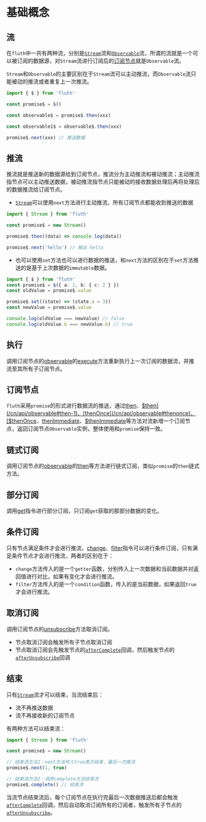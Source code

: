 # 基础概念

## 流

在`fluth`中一共有两种流，分别是[`Stream`](/cn/api/stream)流和[`Observable`](/cn/api/observable)流，所谓的流就是一个可以被订阅的数据源，对`Stream`流进行订阅后的[订阅节点](#订阅节点)就是`Observable`流。

`Stream`和`Observable`的主要区别在于`Stream`流可以主动推流，而`Observable`流只能被动的推流或者重复上一次推流。

```typescript
import { $ } from 'fluth'

const promise$ = $()

const observable$ = promise$.then(xxx)

const observable1$ = observable$.then(xxx)

promise$.next(xxx) // 推送数据
```

## 推流

推流就是推送新的数据源给到订阅节点，推流分为主动推流和被动推流；主动推流指节点可以主动推送数据，被动推流指节点只能被动的接收数据处理后再将处理后的数据推流给订阅节点。

- [`Stream`](/cn/api/stream)可以使用`next`方法进行主动推流，所有订阅节点都能收到推送的数据

```typescript
import { Stream } from 'fluth'

const promise$ = new Stream()

promise$.then((data) => console.log(data))

promise$.next('hello') // 输出 hello
```

- 也可以使用`set`方法也可以进行数据的推送，和`next`方法的区别在于`set`方法推送的是基于上次数据的`immutable`数据。

```typescript
import { $ } from 'fluth'
const promise$ = $({ a: 1, b: { c: 2 } })
const oldValue = promise$.value

promise$.set((state) => (state.a = 3))
const newValue = promise$.value

console.log(oldValue === newValue) // false
console.log(oldValue.b === newValue.b) // true
```

## 执行

调用订阅节点的[observable](/cn/api/observable)的[execute](/cn/api/observable#execute)方法重新执行上一次订阅的数据流，并推流至其所有子订阅节点。

## 订阅节点

`fluth`采用`promise`的形式进行数据流的推送，通过[then](/cn/api/observable#then)、[$then](/cn/api/observable#then-1)、[thenOnce](/cn/api/observable#thenonce)、[$thenOnce](/cn/api/observable#thenonce-1)、[thenImmediate](/cn/api/observable#thenimmediate)、[$thenImmediate](/cn/api/observable#thenimmediate-1)等方法对流新增一个订阅节点，返回订阅节点`Observable`实例，整体使用和`promise`保持一致。

## 链式订阅

调用订阅节点的[observable](/cn/api/observable)的[then](/cn/api/observable#then)等方法进行链式订阅，类似`promise`的`then`链式方法。

## 部分订阅

调用[get](/cn/api/operator/get)指令进行部分订阅，只订阅`get`获取的那部分数据的变化。

## 条件订阅

只有节点满足条件才会进行推流，[change](/cn/api/operator#change)、[filter](/cn/api/operator/filter)指令可以进行条件订阅，只有满足条件节点才会进行推流，两者的区别在于：

- `change`方法传入的是一个`getter`函数，分别传入上一次数据和当前数据并对返回值进行对比，如果有变化才会进行推流。
- `filter`方法传入的是一个`condition`函数，传入的是当前数据，如果返回`true`才会进行推流。

## 取消订阅

调用订阅节点的[unsubscribe](/cn/api/observable#unsubscribe)方法取消订阅。

- 节点取消订阅会触发所有子节点取消订阅
- 节点取消订阅会先触发节点的[`afterComplete`](/cn/api/observable#aftercomplete)回调，然后触发节点的[`afterUnsubscribe`](/cn/api/observable#afterunsubscribe)回调

## 结束

只有[`Stream`](/cn/api/stream)流才可以结束，当流结束后：

- 流不再推送数据
- 流不再接收新的订阅节点

有两种方法可以结束流：

```typescript
import { Stream } from 'fluth'

const promise$ = new Stream()

// 结束流方法1：next方法传入true表示结束，最后一次推流
promise$.next(1, true)

// 结束流方法2：调用complete方法结束流
promise$.complete() // 结束流
```

当流节点结束流后，每个订阅节点在执行完最后一次数据推送后都会触发[`afterComplete`](/cn/api/observable#aftercomplete)回调，然后自动取消订阅所有的订阅者，触发所有子节点的[`afterUnsubscribe`](/cn/api/observable#afterunsubscribe)。
